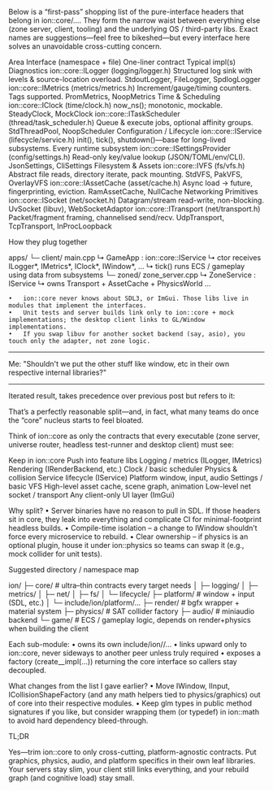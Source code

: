 Below is a “first-pass” shopping list of the pure-interface headers that belong in ion::core/….
They form the narrow waist between everything else (zone server, client, tooling) and the underlying OS / third-party libs.
Exact names are suggestions—feel free to bikeshed—but every interface here solves an unavoidable cross-cutting concern.

Area	Interface (namespace + file)	One-liner contract	Typical impl(s)
Diagnostics	ion::core::ILogger  (logging/logger.h)	Structured log sink with levels & source-location overload.	StdoutLogger, FileLogger, SpdlogLogger
	ion::core::IMetrics  (metrics/metrics.h)	Increment/gauge/timing counters. Tags supported.	PromMetrics, NoopMetrics
Time & Scheduling	ion::core::IClock  (time/clock.h)	now_ns(); monotonic, mockable.	SteadyClock, MockClock
	ion::core::ITaskScheduler  (thread/task_scheduler.h)	Queue & execute jobs, optional affinity groups.	StdThreadPool, NoopScheduler
Configuration / Lifecycle	ion::core::IService  (lifecycle/service.h)	init(), tick(), shutdown()—base for long-lived subsystems.	Every runtime subsystem
	ion::core::ISettingsProvider  (config/settings.h)	Read-only key/value lookup (JSON/TOML/env/CLI).	JsonSettings, CliSettings
Filesystem & Assets	ion::core::IVFS  (fs/vfs.h)	Abstract file reads, directory iterate, pack mounting.	StdVFS, PakVFS, OverlayVFS
	ion::core::IAssetCache  (asset/cache.h)	Async load → future, fingerprinting, eviction.	RamAssetCache, NullCache
Networking Primitives	ion::core::ISocket  (net/socket.h)	Datagram/stream read-write, non-blocking.	UvSocket (libuv), WebSocketAdaptor
	ion::core::ITransport  (net/transport.h)	Packet/fragment framing, channelised send/recv.	UdpTransport, TcpTransport, InProcLoopback

How they plug together

apps/
 └─ client/
      main.cpp
      ↳ GameApp : ion::core::IService
         ↳ ctor receives ILogger*, IMetrics*, IClock*, IWindow*, ...
         ↳ tick() runs ECS / gameplay using data from subsystems
 └─ zoned/
      zone_server.cpp
      ↳ ZoneService : IService
         ↳ owns Transport + AssetCache + PhysicsWorld
         ...

	•	ion::core never knows about SDL3, or ImGui. Those libs live in modules that implement the interfaces.
	•	Unit tests and server builds link only to ion::core + mock implementations; the desktop client links to GL/Window implementations.
	•	If you swap libuv for another socket backend (say, asio), you touch only the adapter, not zone logic.

---

Me: "Shouldn't we put the other stuff like window, etc in their own respective internal libraries?"

---

Iterated result, takes precedence over previous post but refers to it:

That’s a perfectly reasonable split—​and, in fact, what many teams do once the “core” nucleus starts to feel bloated.

Think of ion::core as only the contracts that every executable (zone server, universe router, headless test-runner and desktop client) must see:

Keep in ion::core	Push into feature libs
Logging / metrics (ILogger, IMetrics)	Rendering (IRenderBackend, etc.)
Clock / basic scheduler	Physics & collision
Service lifecycle (IService)	Platform window, input, audio
Settings / basic VFS	High-level asset cache, scene graph, animation
Low-level net socket / transport	Any client-only UI layer (ImGui)

Why split?
	•	Server binaries have no reason to pull in SDL.
If those headers sit in core, they leak into everything and complicate CI for minimal-footprint headless builds.
	•	Compile-time isolation – a change to IWindow shouldn’t force every microservice to rebuild.
	•	Clear ownership – if physics is an optional plugin, house it under ion::physics so teams can swap it (e.g., mock collider for unit tests).

Suggested directory / namespace map

ion/
├─ core/              # ultra–thin contracts every target needs
│   ├─ logging/
│   ├─ metrics/
│   ├─ net/
│   ├─ fs/
│   └─ lifecycle/
├─ platform/          # window + input (SDL, etc.)
│   └─ include/ion/platform/...
├─ render/            # bgfx wrapper + material system
├─ physics/           # SAT collider factory
├─ audio/             # miniaudio backend
└─ game/              # ECS / gameplay logic, depends on render+physics when building the client

Each sub-module:
	•	owns its own include/ion/<module>/…
	•	links upward only to ion::core, never sideways to another peer unless truly required
	•	exposes a factory (create_<Module>_impl(...)) returning the core interface so callers stay decoupled.

What changes from the list I gave earlier?
	•	Move IWindow, IInput, ICollisionShapeFactory (and any math helpers tied to physics/graphics) out of core into their respective modules.
	•	Keep glm types in public method signatures if you like, but consider wrapping them (or typedef) in ion::math to avoid hard dependency bleed-through.

TL;DR

Yes—​trim ion::core to only cross-cutting, platform-agnostic contracts.
Put graphics, physics, audio, and platform specifics in their own leaf libraries.
Your servers stay slim, your client still links everything, and your rebuild graph (and cognitive load) stay small.